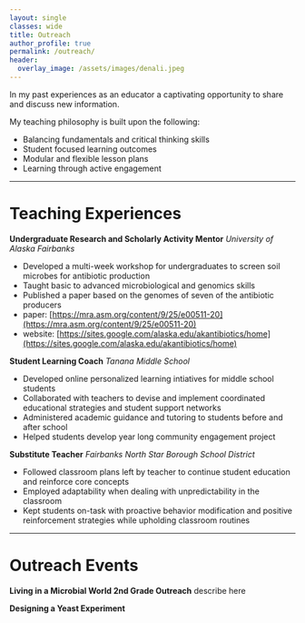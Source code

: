 ```yaml
---
layout: single
classes: wide
title: Outreach
author_profile: true
permalink: /outreach/
header:
  overlay_image: /assets/images/denali.jpeg
---
```


In my past experiences as an educator
a captivating opportunity to share and discuss new information.

My teaching philosophy is built upon the following:

+ Balancing fundamentals and critical thinking skills
+ Student focused learning outcomes 
+ Modular and flexible lesson plans 
+ Learning through active engagement

---

# Teaching Experiences

**Undergraduate Research and Scholarly Activity Mentor**
*University of Alaska Fairbanks*

+ Developed a multi-week workshop for undergraduates to screen soil microbes for antibiotic production
+ Taught basic to advanced microbiological and genomics skills
+ Published a paper based on the genomes of seven of the antibiotic producers
+ paper: [https://mra.asm.org/content/9/25/e00511-20](https://mra.asm.org/content/9/25/e00511-20)
+ website: [https://sites.google.com/alaska.edu/akantibiotics/home](https://sites.google.com/alaska.edu/akantibiotics/home)

**Student Learning Coach**
*Tanana Middle School*

+ Developed online personalized learning intiatives for middle school students
+ Collaborated with teachers to devise and implement coordinated educational strategies and student support networks
+ Administered academic guidance and tutoring to students before and after school
+ Helped students develop year long community engagement project


**Substitute Teacher**
*Fairbanks North Star Borough School District*

+ Followed classroom plans left by teacher to continue student education and reinforce core concepts
+ Employed adaptability when dealing with unpredictability in the classroom
+ Kept students on-task with proactive behavior modification and positive reinforcement strategies while upholding classroom routines

---

# Outreach Events

**Living in a Microbial World 2nd Grade Outreach** 
describe here

**Designing a Yeast Experiment** 